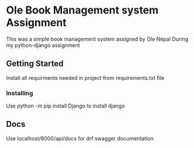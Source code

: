 # Ole Book Management system Assignment

This was a simple book management system assigned by Ole Nepal During my python-django assignment
## Getting Started
Install all requirments needed in project from requirements.txt file


### Installing

Use python -m pip install Django to install django 

## Docs
Use localhost/8000/api/docs 
for drf swagger documentation




